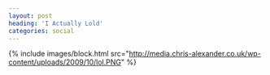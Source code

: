 ```yaml
---
layout: post
heading: 'I Actually Lold'
categories: social
---
```


{% include images/block.html src="http://media.chris-alexander.co.uk/wp-content/uploads/2009/10/lol.PNG" %}
